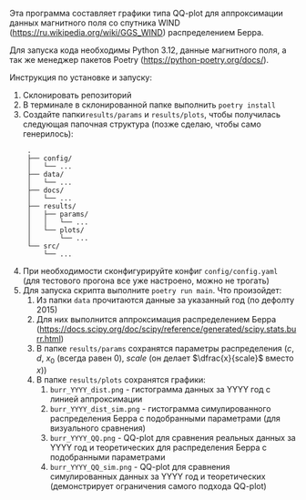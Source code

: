 Эта программа составляет графики типа QQ-plot для аппроксимации данных магнитного поля со спутника WIND (https://ru.wikipedia.org/wiki/GGS_WIND) распределением Берра.

Для запуска кода необходимы Python 3.12, данные магнитного поля, а так же менеджер пакетов Poetry (https://python-poetry.org/docs/).

Инструкция по установке и запуску:
1. Склонировать репозиторий
2. В терминале в склонированной папке выполнить `poetry install`
3. Создайте папки`results/params` и `results/plots`, чтобы получилась следующая папочная структура (позже сделаю, чтобы само генерилось):
   ```
    .
    ├── config/
    │   └── ...
    ├── data/
    │   └── ...
    ├── docs/
    │   └── ...
    ├── results/
    │   ├── params/
    │   │   └── ...
    │   └── plots/
    │       └── ...
    └── src/
        └── ...
    ```
5. При необходимости сконфигурируйте конфиг `config/config.yaml` (для тестового прогона все уже настроено, можно не трогать)
6. Для запуска скрипта выполните `poetry run main`. Что произойдет:
   1. Из папки `data` прочитаются данные за указанный год (по дефолту 2015)
   2. Для них выполнится аппроксимация распределением Берра (https://docs.scipy.org/doc/scipy/reference/generated/scipy.stats.burr.html)
   3. В папке `results/params` сохранятся параметры распределения ($c$, $d$, $x_0$ (всегда равен 0), $scale$ (он делает $\dfrac{x}{scale}$ вместо $x$))
   4. В папке `results/plots` сохранятся графики:
      1. `burr_YYYY_dist.png` - гистограмма данных за YYYY год с линией аппроксимации
      2. `burr_YYYY_dist_sim.png` - гистограмма симулированного распределения Берра с подобранными параметрами (для визуального сравнения)
      3. `burr_YYYY_QQ.png` - QQ-plot для сравнения реальных данных за YYYY год и теоретических для распределения Берра с подобранными параметрами
      4. `burr_YYYY_QQ_sim.png` - QQ-plot для сравнения симулированных данных за YYYY год и теоретических (демонстрирует ограничения самого подхода QQ-plot)



